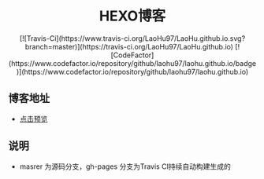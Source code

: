 

<h1 align="center">HEXO博客</h1>

<center>
  [![Travis-Ci](https://www.travis-ci.org/LaoHu97/LaoHu.github.io.svg?branch=master)](https://travis-ci.org/LaoHu97/LaoHu.github.io)
  [![CodeFactor](https://www.codefactor.io/repository/github/laohu97/laohu.github.io/badge)](https://www.codefactor.io/repository/github/laohu97/laohu.github.io)
</center>

## 博客地址

- [点击预览](https://lao47.xin)

## 说明

- masrer 为源码分支，gh-pages 分支为Travis CI持续自动构建生成的